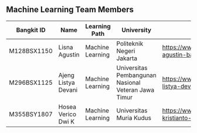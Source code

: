 ## Machine Learning Team Members

| Bangkit ID | Name | Learning Path | University | Contact |
| ----- | ----- | ----- | ----- | ----- |
|M128BSX1150|Lisna Agustin|Machine Learning|Politeknik Negeri Jakarta|https://www.linkedin.com/in/lisna-agustin-ba3621272/|
|M296BSX1125|Ajeng Listya Devani|Machine Learning|Universitas Pembangunan Nasional Veteran Jawa Timur|https://www.linkedin.com/in/ajeng-listya-devani-63188a295/|
|M355BSY1807|Hosea Verico Dwi K|Machine Learning|Universitas Muria Kudus|https://www.linkedin.com/in/hosea-kristianto-a73a88287/|
